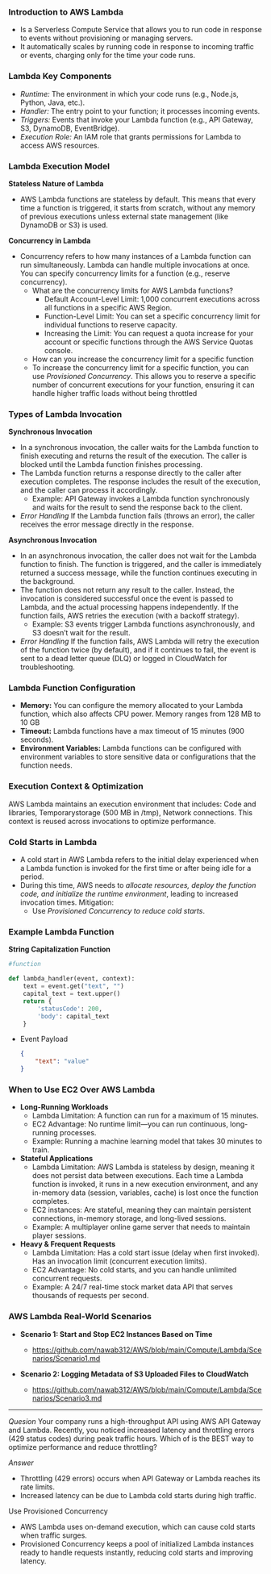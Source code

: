 ### Introduction to AWS Lambda ###
- Is a Serverless Compute Service that allows you to run code in response to events without provisioning or managing servers.
- It automatically scales by running code in response to incoming traffic or events, charging only for the time your code runs.

### Lambda Key Components ###
- *Runtime:* The environment in which your code runs (e.g., Node.js, Python, Java, etc.).
- *Handler:* The entry point to your function; it processes incoming events.
- *Triggers:* Events that invoke your Lambda function (e.g., API Gateway, S3, DynamoDB, EventBridge).
- *Execution Role:* An IAM role that grants permissions for Lambda to access AWS resources.

### Lambda Execution Model ###
**Stateless Nature of Lambda**
- AWS Lambda functions are stateless by default. This means that every time a function is triggered, it starts from scratch, without any memory of previous executions unless external state management (like DynamoDB or S3) is used.

**Concurrency in Lambda**
- Concurrency refers to how many instances of a Lambda function can run simultaneously. Lambda can handle multiple invocations at once. You can specify concurrency limits for a function (e.g., reserve concurrency).
  - What are the concurrency limits for AWS Lambda functions?
    - Default Account-Level Limit: 1,000 concurrent executions across all functions in a specific AWS Region.
    - Function-Level Limit: You can set a specific concurrency limit for individual functions to reserve capacity.
    - Increasing the Limit: You can request a quota increase for your account or specific functions through the AWS Service Quotas console.
  -  How can you increase the concurrency limit for a specific function
    - To increase the concurrency limit for a specific function, you can use *Provisioned Concurrency*. This allows you to reserve a specific number of concurrent executions for your function, ensuring it can handle higher traffic loads without being throttled
 
### Types of Lambda Invocation ###
**Synchronous Invocation**
- In a synchronous invocation, the caller waits for the Lambda function to finish executing and returns the result of the execution. The caller is blocked until the Lambda function finishes processing.
- The Lambda function returns a response directly to the caller after execution completes. The response includes the result of the execution, and the caller can process it accordingly.
  - Example: API Gateway invokes a Lambda function synchronously and waits for the result to send the response back to the client.
- *Error Handling* If the Lambda function fails (throws an error), the caller receives the error message directly in the response.

**Asynchronous Invocation**
- In an asynchronous invocation, the caller does not wait for the Lambda function to finish. The function is triggered, and the caller is immediately returned a success message, while the function continues executing in the background.
- The function does not return any result to the caller. Instead, the invocation is considered successful once the event is passed to Lambda, and the actual processing happens independently. If the function fails, AWS retries the execution (with a backoff strategy).
  - Example: S3 events trigger Lambda functions asynchronously, and S3 doesn’t wait for the result.
- *Error Handling* If the function fails, AWS Lambda will retry the execution of the function twice (by default), and if it continues to fail, the event is sent to a dead letter queue (DLQ) or logged in CloudWatch for troubleshooting.

### Lambda Function Configuration ###
- **Memory:** You can configure the memory allocated to your Lambda function, which also affects CPU power. Memory ranges from 128 MB to 10 GB
- **Timeout:** Lambda functions have a max timeout of 15 minutes (900 seconds).
- **Environment Variables:** Lambda functions can be configured with environment variables to store sensitive data or configurations that the function needs.

### Execution Context & Optimization ###
AWS Lambda maintains an execution environment that includes: Code and libraries, Temporarystorage (500 MB in /tmp), Network connections. This context is reused across invocations to optimize performance.

### Cold Starts in Lambda ###
- A cold start in AWS Lambda refers to the initial delay experienced when a Lambda function is invoked for the first time or after being idle for a period.
- During this time, AWS needs to *allocate resources, deploy the function code, and initialize the runtime environment*, leading to increased invocation times. Mitigation:
  - Use *Provisioned Concurrency to reduce cold starts*.

### Example Lambda Function ###
**String Capitalization Function**
```python
#function

def lambda_handler(event, context):
    text = event.get("text", "")
    capital_text = text.upper()
    return {
        'statusCode': 200,
        'body': capital_text
    }
```
- Event Payload
  ```json
  {
      "text": "value"
  }
  ```
 
### When to Use EC2 Over AWS Lambda ###
- **Long-Running Workloads**
  - Lambda Limitation: A function can run for a maximum of 15 minutes.
  - EC2 Advantage: No runtime limit—you can run continuous, long-running processes.
  - Example: Running a machine learning model that takes 30 minutes to train.
- **Stateful Applications**
  - Lambda Limitation: AWS Lambda is stateless by design, meaning it does not persist data between executions. Each time a Lambda function is invoked, it runs in a new execution environment, and any in-memory data (session, variables, cache) is lost once the function completes.
  - EC2 instances: Are stateful, meaning they can maintain persistent connections, in-memory storage, and long-lived sessions.
  - Example: A multiplayer online game server that needs to maintain player sessions.
- **Heavy & Frequent Requests**
  - Lambda Limitation: Has a cold start issue (delay when first invoked). Has an invocation limit (concurrent execution limits).
  - EC2 Advantage: No cold starts, and you can handle unlimited concurrent requests.
  - Example: A 24/7 real-time stock market data API that serves thousands of requests per second.

### AWS Lambda Real-World Scenarios ###
 
- **Scenario 1: Start and Stop EC2 Instances Based on Time**
  - https://github.com/nawab312/AWS/blob/main/Compute/Lambda/Scenarios/Scenario1.md

- **Scenario 2: Logging Metadata of S3 Uploaded Files to CloudWatch**
  - https://github.com/nawab312/AWS/blob/main/Compute/Lambda/Scenarios/Scenario3.md

---

*Quesion* Your company runs a high-throughput API using AWS API Gateway and Lambda. Recently, you noticed increased latency and throttling errors (429 status codes) during peak traffic hours.
Which of is the BEST way to optimize performance and reduce throttling?

*Answer*
- Throttling (429 errors) occurs when API Gateway or Lambda reaches its rate limits.
- Increased latency can be due to Lambda cold starts during high traffic.

Use Provisioned Concurrency
- AWS Lambda uses on-demand execution, which can cause cold starts when traffic surges.
- Provisioned Concurrency keeps a pool of initialized Lambda instances ready to handle requests instantly, reducing cold starts and improving latency.



